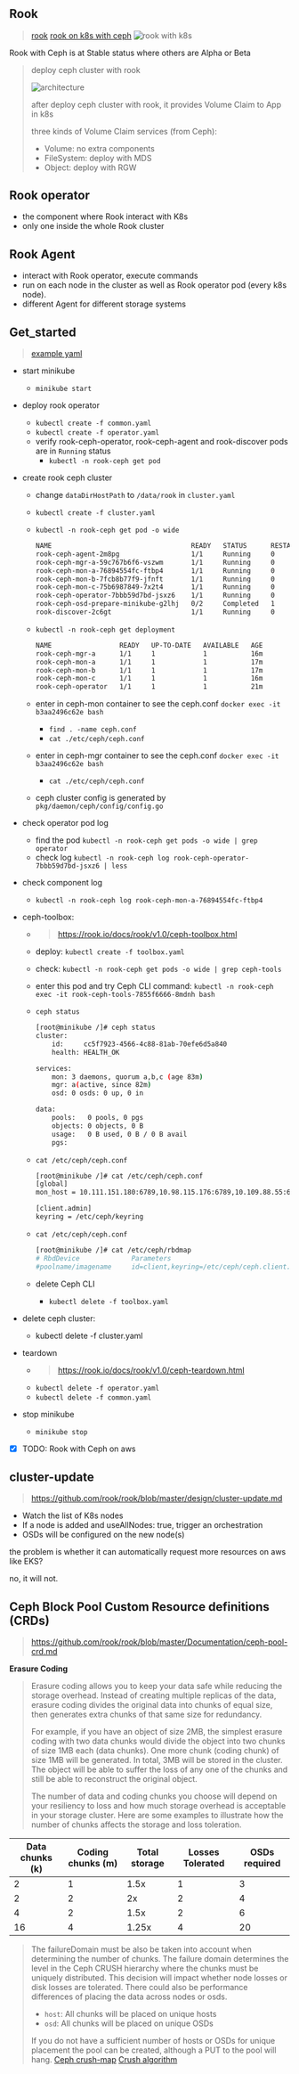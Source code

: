 #

## Rook

> [rook](https://github.com/rook/rook)
> [rook on k8s with ceph](https://github.com/rook/rook)
> ![rook with k8s](http://www.yangguanjun.com/images/rook-architecture.png)

Rook with Ceph is at Stable status where others are Alpha or Beta

> deploy ceph cluster with rook
>
> ![architecture](http://www.yangguanjun.com/images/kubernetes.png)
>
> after deploy ceph cluster with rook, it provides Volume Claim to App in k8s
>
> three kinds of Volume Claim services (from Ceph):
>
> - Volume: no extra components
> - FileSystem: deploy with MDS
> - Object: deploy with RGW

## Rook operator

- the component where Rook interact with K8s
- only one inside the whole Rook cluster

## Rook Agent

- interact with Rook operator, execute commands
- run on each node in the cluster as well as Rook operator pod (every k8s node).
- different Agent for different storage systems

## Get_started

> [example yaml](https://github.com/rook/rook/tree/release-1.0/cluster/examples/kubernetes/ceph)

- start minikube
  - `minikube start`
- deploy rook operator
  - `kubectl create -f common.yaml`
  - `kubectl create -f operator.yaml`
  - verify rook-ceph-operator, rook-ceph-agent and rook-discover pods are in `Running` status
    - `kubectl -n rook-ceph get pod`
- create rook ceph cluster
  - change `dataDirHostPath` to `/data/rook` in `cluster.yaml`
  - `kubectl create -f cluster.yaml`
  - `kubectl -n rook-ceph get pod -o wide`

    ```bash
    NAME                                   READY   STATUS      RESTARTS   AGE   IP            NODE       NOMINATED NODE   READINESS GATES
    rook-ceph-agent-2m8pg                  1/1     Running     0          18m   10.0.2.15     minikube   <none>           <none>
    rook-ceph-mgr-a-59c767b6f6-vszwm       1/1     Running     0          14m   172.17.0.10   minikube   <none>           <none>
    rook-ceph-mon-a-76894554fc-ftbp4       1/1     Running     0          15m   172.17.0.7    minikube   <none>           <none>
    rook-ceph-mon-b-7fcb8b77f9-jfnft       1/1     Running     0          15m   172.17.0.8    minikube   <none>           <none>
    rook-ceph-mon-c-75b6987849-7x2t4       1/1     Running     0          14m   172.17.0.9    minikube   <none>           <none>
    rook-ceph-operator-7bbb59d7bd-jsxz6    1/1     Running     0          19m   172.17.0.5    minikube   <none>           <none>
    rook-ceph-osd-prepare-minikube-g2lhj   0/2     Completed   1          14m   172.17.0.11   minikube   <none>           <none>
    rook-discover-2c6gt                    1/1     Running     0          18m   172.17.0.6    minikube   <none>           <none>
    ```

  - `kubectl -n rook-ceph get deployment`

    ```bash
    NAME                 READY   UP-TO-DATE   AVAILABLE   AGE
    rook-ceph-mgr-a      1/1     1            1           16m
    rook-ceph-mon-a      1/1     1            1           17m
    rook-ceph-mon-b      1/1     1            1           17m
    rook-ceph-mon-c      1/1     1            1           16m
    rook-ceph-operator   1/1     1            1           21m
    ```

  - enter in ceph-mon container to see the ceph.conf `docker exec -it b3aa2496c62e bash`
    - `find . -name ceph.conf`
    - `cat ./etc/ceph/ceph.conf`

  - enter in ceph-mgr container to see the ceph.conf `docker exec -it b3aa2496c62e bash`
    - `cat ./etc/ceph/ceph.conf`

  - ceph cluster config is generated by `pkg/daemon/ceph/config/config.go`

- check operator pod log
  - find the pod `kubectl -n rook-ceph get pods -o wide | grep operator`
  - check log `kubectl -n rook-ceph log rook-ceph-operator-7bbb59d7bd-jsxz6 | less`

- check component log
  - `kubectl -n rook-ceph log rook-ceph-mon-a-76894554fc-ftbp4`

- ceph-toolbox:
  - > https://rook.io/docs/rook/v1.0/ceph-toolbox.html
  - deploy: `kubectl create -f toolbox.yaml`
  - check: `kubectl -n rook-ceph get pods -o wide | grep ceph-tools`
  - enter this pod and try Ceph CLI command: `kubectl -n rook-ceph exec -it rook-ceph-tools-7855f6666-8mdnh bash`
  - `ceph status`

    ```bash
    [root@minikube /]# ceph status
    cluster:
        id:     cc5f7923-4566-4c88-81ab-70efe6d5a840
        health: HEALTH_OK

    services:
        mon: 3 daemons, quorum a,b,c (age 83m)
        mgr: a(active, since 82m)
        osd: 0 osds: 0 up, 0 in

    data:
        pools:   0 pools, 0 pgs
        objects: 0 objects, 0 B
        usage:   0 B used, 0 B / 0 B avail
        pgs:
    ```

  - `cat /etc/ceph/ceph.conf`

    ```bash
    [root@minikube /]# cat /etc/ceph/ceph.conf
    [global]
    mon_host = 10.111.151.180:6789,10.98.115.176:6789,10.109.88.55:6789

    [client.admin]
    keyring = /etc/ceph/keyring
    ```

  - `cat /etc/ceph/ceph.conf`

    ```bash
    [root@minikube /]# cat /etc/ceph/rbdmap
    # RbdDevice             Parameters
    #poolname/imagename     id=client,keyring=/etc/ceph/ceph.client.keyring
    ```

  - delete Ceph CLI
    - `kubectl delete -f toolbox.yaml`

- delete ceph cluster:
  - kubectl delete -f cluster.yaml

- teardown
  - > https://rook.io/docs/rook/v1.0/ceph-teardown.html
  - `kubectl delete -f operator.yaml`
  - `kubectl delete -f common.yaml`

- stop minikube
  - `minikube stop`

- [x] TODO: Rook with Ceph on aws

## cluster-update

> https://github.com/rook/rook/blob/master/design/cluster-update.md

- Watch the list of K8s nodes
- If a node is added and useAllNodes: true, trigger an orchestration
- OSDs will be configured on the new node(s)

the problem is whether it can automatically request more resources on aws like EKS?

no, it will not.

## Ceph Block Pool Custom Resource definitions (CRDs)

> https://github.com/rook/rook/blob/master/Documentation/ceph-pool-crd.md

**Erasure Coding**

> Erasure coding allows you to keep your data safe while reducing the storage overhead. Instead of creating multiple replicas of the data, erasure coding divides the original data into chunks of equal size, then generates extra chunks of that same size for redundancy.
>
> For example, if you have an object of size 2MB, the simplest erasure coding with two data chunks would divide the object into two chunks of size 1MB each (data chunks). One more chunk (coding chunk) of size 1MB will be generated. In total, 3MB will be stored in the cluster. The object will be able to suffer the loss of any one of the chunks and still be able to reconstruct the original object.
>
> The number of data and coding chunks you choose will depend on your resiliency to loss and how much storage overhead is acceptable in your storage cluster. Here are some examples to illustrate how the number of chunks affects the storage and loss toleration.
>
| Data chunks (k) | Coding chunks (m) | Total storage | Losses Tolerated | OSDs required |
| --------------- | ----------------- | ------------- | ---------------- | ------------- |
| 2               | 1                 | 1.5x          | 1                | 3             |
| 2               | 2                 | 2x            | 2                | 4             |
| 4               | 2                 | 1.5x          | 2                | 6             |
| 16              | 4                 | 1.25x         | 4                | 20            |
>
> The failureDomain must be also be taken into account when determining the number of chunks. The failure domain determines the level in the Ceph CRUSH hierarchy where the chunks must be uniquely distributed. This decision will impact whether node losses or disk losses are tolerated. There could also be performance differences of placing the data across nodes or osds.
>
> - `host`: All chunks will be placed on unique hosts
> - `osd`: All chunks will be placed on unique OSDs
>
> If you do not have a sufficient number of hosts or OSDs for unique placement the pool can be created, although a PUT to the pool will hang.
> [Ceph crush-map](http://docs.ceph.com/docs/master/rados/operations/crush-map/)
> [Crush algorithm](https://ceph.com/wp-content/uploads/2016/08/weil-crush-sc06.pdf)